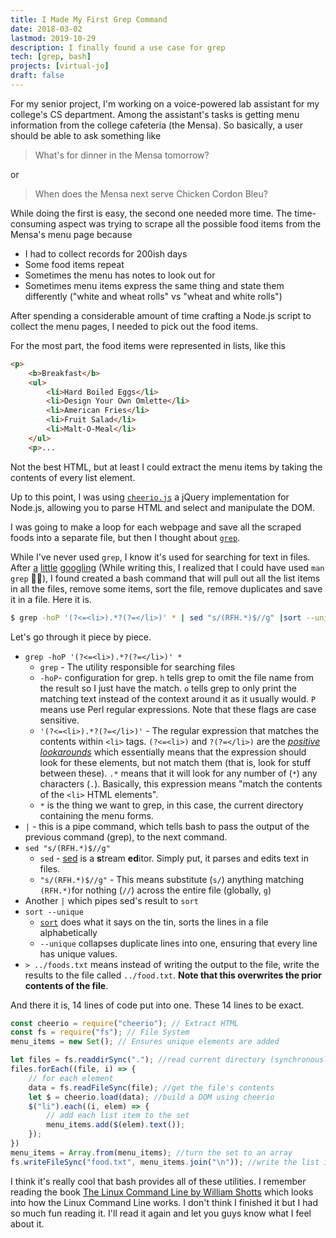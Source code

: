 ```yaml
---
title: I Made My First Grep Command
date: 2018-03-02
lastmod: 2019-10-29
description: I finally found a use case for grep
tech: [grep, bash]
projects: [virtual-jo]
draft: false
---
```


For my senior project, I'm working on a voice-powered lab assistant for my college's CS department. Among the assistant's tasks is getting menu information from the college cafeteria (the Mensa). So basically, a user should be able to ask something like

> What's for dinner in the Mensa tomorrow?

or

> When does the Mensa next serve Chicken Cordon Bleu?

While doing the first is easy, the second one needed more time. The time-consuming aspect was trying to scrape all the possible food items from the Mensa's menu page because

* I had to collect records for 200ish days
* Some food items repeat
* Sometimes the menu has notes to look out for
* Sometimes menu items express the same thing and state them differently ("white and wheat rolls" vs "wheat and white rolls")

After spending a considerable amount of time crafting a Node.js script to collect the menu pages, I needed to pick out the food items. 

For the most part, the food items were represented in lists, like this

```html
<p>
    <b>Breakfast</b>
    <ul>
        <li>Hard Boiled Eggs</li>
        <li>Design Your Own Omlette</li>
        <li>American Fries</li>
        <li>Fruit Salad</li>
        <li>Malt-O-Meal</li>
    </ul>
    <p>...
```

Not the best HTML, but at least I could extract the menu items by taking the contents of every list element.

Up to this point, I was using [`cheerio.js`](https://github.com/cheeriojs/cheerio) a jQuery implementation for Node.js, allowing you to parse HTML and select and manipulate the DOM.

I was going to make a loop for each webpage and save all the scraped foods into a separate file, but then I thought about [`grep`](https://www.gnu.org/software/grep/manual/grep.html).

While I've never used `grep`, I know it's used for searching for text in files. After [a](https://stackoverflow.com/questions/13566574/how-to-match-content-between-html-specific-tags-with-attribute-using-grep) [little](https://unix.stackexchange.com/questions/276741/using-grep-and-looking-for-unique-occurrences) [googling](https://www.gnu.org/software/grep/manual/grep.html) (While writing this, I realized that I could have used `man grep` 🤦🏾), I found created a bash command that will pull out all the list items in all the files, remove some items, sort the file, remove duplicates and save it in a file. Here it is.

```bash
$ grep -hoP '(?<=<li>).*?(?=</li>)' * | sed "s/(RFH.*)$//g" |sort --unique > ../foods.txt
```

Let's go through it piece by piece.

* `grep -hoP '(?<=<li>).*?(?=</li>)' *`
    * `grep` - The utility responsible for searching files
    * `-hoP`- configuration for grep. `h` tells grep to omit the file name from the result so I just have the match. `o` tells grep to only print the matching text instead of the context around it as it usually would. `P` means use Perl regular expressions. Note that these flags are case sensitive.
    * `'(?<=<li>).*?(?=</li>)'` - The regular expression that matches the contents within `<li>` tags. `(?<=<li>)` and `?(?=</li>)` are the [*positive lookarounds*](https://www.regular-expressions.info/lookaround.html) which essentially means that the expression should look for these elements, but not match them (that is, look for stuff between these). `.*` means that it will look for any number of (`*`) any characters (`.`). Basically, this expression means "match the contents of the `<li>` HTML elements".
    * `*` is the thing we want to grep, in this case, the current directory containing the menu forms.
* `|` - this is a pipe command, which tells bash to pass the output of the previous command (grep), to the next command.
* `sed "s/(RFH.*)$//g"`
    * `sed` - [sed](https://www.gnu.org/software/sed/manual/sed.txt) is a <span style="font-weight:bold">s</span>tream <span style="font-weight:bold">ed</span>itor. Simply put, it parses and edits text in files.
    * `"s/(RFH.*)$//g"` - This means substitute (`s/`) anything matching `(RFH.*)`for nothing (`//`) across the entire file (globally, `g`)
* Another `|` which pipes sed's result to `sort`
* `sort --unique`
    * [`sort`](http://man7.org/linux/man-pages/man1/sort.1.html) does what it says on the tin, sorts the lines in a file alphabetically
    * `--unique` collapses duplicate lines into one, ensuring that every line has unique values.
* `> ../foods.txt` means instead of writing the output to the file, write the results to the file called `../food.txt`. __Note that this overwrites the prior contents of the file__.

And there it is, 14 lines of code put into one. These 14 lines to be exact.

```js
const cheerio = require("cheerio"); // Extract HTML
const fs = require("fs"); // File System
menu_items = new Set(); // Ensures unique elements are added

let files = fs.readdirSync("."); //read current directory (synchronously)
files.forEach((file, i) => {
    // for each element
    data = fs.readFileSync(file); //get the file's contents
    let $ = cheerio.load(data); //build a DOM using cheerio
    $("li").each((i, elem) => {
        // add each list item to the set
        menu_items.add($(elem).text());
    });
})
menu_items = Array.from(menu_items); //turn the set to an array
fs.writeFileSync("food.txt", menu_items.join("\n")); //write the list items to a file
```

I think it's really cool that bash provides all of these utilities. I remember reading the book [The Linux Command Line by William Shotts](http://www.linuxcommand.org/) which looks into how the Linux Command Line works. I don't think I finished it but I had so much fun reading it. I'll read it again and let you guys know what I feel about it.
